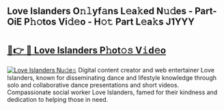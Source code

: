 ## Love Islanders O𝚗𝚕yf𝚊ns L𝚎a𝚔ed N𝚞𝚍es - Part-OiE P𝚑𝚘tos Vi𝚍𝚎o - H𝚘𝚝 Part L𝚎a𝚔s J1YYY

# <h2><a href="http://kf62f4.oniu.top/?m=Love+Islanders">🔗👉 🔴 Love Islanders P𝚑ot𝚘𝚜 V𝚒d𝚎o</a></h2>

[![Love Islanders Nu𝚍e𝚜](https://i.imgur.com/0qMVB7G.gif)](http://kf62f4.oniu.top/?m=Love+Islanders)
Digital content creator and web entertainer Love Islanders, known for disseminating dance and lifestyle knowledge through solo and collaborative dance presentations and short videos. Compassionate social worker Love Islanders, famed for their kindness and dedication to helping those in need.  
